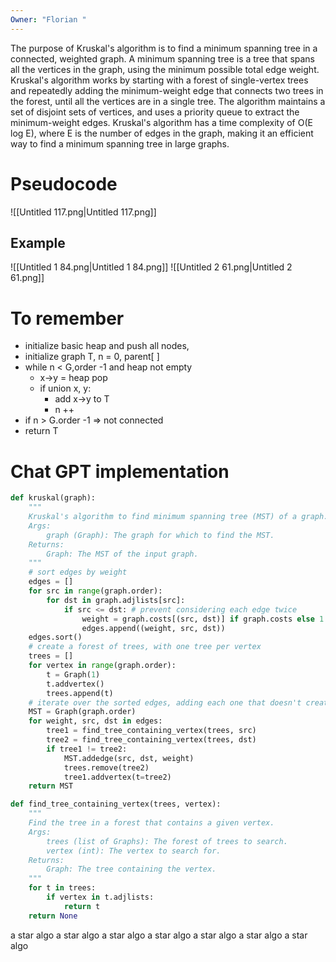```yaml
---
Owner: "Florian "
---
```

The purpose of Kruskal's algorithm is to find a minimum spanning tree in a connected, weighted graph. A minimum spanning tree is a tree that spans all the vertices in the graph, using the minimum possible total edge weight. Kruskal's algorithm works by starting with a forest of single-vertex trees and repeatedly adding the minimum-weight edge that connects two trees in the forest, until all the vertices are in a single tree. The algorithm maintains a set of disjoint sets of vertices, and uses a priority queue to extract the minimum-weight edges. Kruskal's algorithm has a time complexity of O(E log E), where E is the number of edges in the graph, making it an efficient way to find a minimum spanning tree in large graphs.
# Pseudocode
![[Untitled 117.png|Untitled 117.png]]
## Example
![[Untitled 1 84.png|Untitled 1 84.png]]
![[Untitled 2 61.png|Untitled 2 61.png]]
  
# To remember
- initialize basic heap and push all nodes,
- initialize graph T, n = 0, parent[ ]
- while n < G,order -1 and heap not empty
    - x→y = heap pop
    - if union x, y:
        - add x→y to T
        - n ++
- if n > G.order -1 ⇒ not connected
- return T
# Chat GPT implementation
```Python
def kruskal(graph):
    """
    Kruskal's algorithm to find minimum spanning tree (MST) of a graph.
    Args:
        graph (Graph): The graph for which to find the MST.
    Returns:
        Graph: The MST of the input graph.
    """
    # sort edges by weight
    edges = []
    for src in range(graph.order):
        for dst in graph.adjlists[src]:
            if src <= dst: # prevent considering each edge twice
                weight = graph.costs[(src, dst)] if graph.costs else 1
                edges.append((weight, src, dst))
    edges.sort()
    # create a forest of trees, with one tree per vertex
    trees = []
    for vertex in range(graph.order):
        t = Graph(1)
        t.addvertex()
        trees.append(t)
    # iterate over the sorted edges, adding each one that doesn't create a cycle
    MST = Graph(graph.order)
    for weight, src, dst in edges:
        tree1 = find_tree_containing_vertex(trees, src)
        tree2 = find_tree_containing_vertex(trees, dst)
        if tree1 != tree2:
            MST.addedge(src, dst, weight)
            trees.remove(tree2)
            tree1.addvertex(t=tree2)
    return MST

def find_tree_containing_vertex(trees, vertex):
    """
    Find the tree in a forest that contains a given vertex.
    Args:
        trees (list of Graphs): The forest of trees to search.
        vertex (int): The vertex to search for.
    Returns:
        Graph: The tree containing the vertex.
    """
    for t in trees:
        if vertex in t.adjlists:
            return t
    return None
```
a star algo
a star algo
a star algo
a star algo
a star algo
a star algo
a star algo